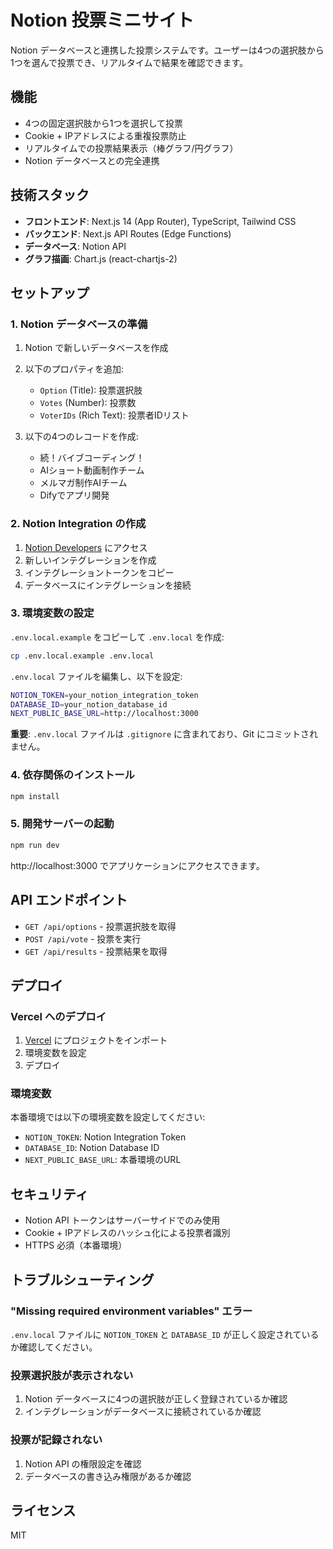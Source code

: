 # Notion 投票ミニサイト

Notion データベースと連携した投票システムです。ユーザーは4つの選択肢から1つを選んで投票でき、リアルタイムで結果を確認できます。

## 機能

- 4つの固定選択肢から1つを選択して投票
- Cookie + IPアドレスによる重複投票防止
- リアルタイムでの投票結果表示（棒グラフ/円グラフ）
- Notion データベースとの完全連携

## 技術スタック

- **フロントエンド**: Next.js 14 (App Router), TypeScript, Tailwind CSS
- **バックエンド**: Next.js API Routes (Edge Functions)
- **データベース**: Notion API
- **グラフ描画**: Chart.js (react-chartjs-2)

## セットアップ

### 1. Notion データベースの準備

1. Notion で新しいデータベースを作成
2. 以下のプロパティを追加:
   - `Option` (Title): 投票選択肢
   - `Votes` (Number): 投票数
   - `VoterIDs` (Rich Text): 投票者IDリスト

3. 以下の4つのレコードを作成:
   - 続！バイブコーディング！
   - AIショート動画制作チーム
   - メルマガ制作AIチーム
   - Difyでアプリ開発

### 2. Notion Integration の作成

1. [Notion Developers](https://www.notion.so/my-integrations) にアクセス
2. 新しいインテグレーションを作成
3. インテグレーショントークンをコピー
4. データベースにインテグレーションを接続

### 3. 環境変数の設定

`.env.local.example` をコピーして `.env.local` を作成:

```bash
cp .env.local.example .env.local
```

`.env.local` ファイルを編集し、以下を設定:

```bash
NOTION_TOKEN=your_notion_integration_token
DATABASE_ID=your_notion_database_id
NEXT_PUBLIC_BASE_URL=http://localhost:3000
```

**重要**: `.env.local` ファイルは `.gitignore` に含まれており、Git にコミットされません。

### 4. 依存関係のインストール

```bash
npm install
```

### 5. 開発サーバーの起動

```bash
npm run dev
```

http://localhost:3000 でアプリケーションにアクセスできます。

## API エンドポイント

- `GET /api/options` - 投票選択肢を取得
- `POST /api/vote` - 投票を実行
- `GET /api/results` - 投票結果を取得

## デプロイ

### Vercel へのデプロイ

1. [Vercel](https://vercel.com) にプロジェクトをインポート
2. 環境変数を設定
3. デプロイ

### 環境変数

本番環境では以下の環境変数を設定してください:

- `NOTION_TOKEN`: Notion Integration Token
- `DATABASE_ID`: Notion Database ID
- `NEXT_PUBLIC_BASE_URL`: 本番環境のURL

## セキュリティ

- Notion API トークンはサーバーサイドでのみ使用
- Cookie + IPアドレスのハッシュ化による投票者識別
- HTTPS 必須（本番環境）

## トラブルシューティング

### "Missing required environment variables" エラー

`.env.local` ファイルに `NOTION_TOKEN` と `DATABASE_ID` が正しく設定されているか確認してください。

### 投票選択肢が表示されない

1. Notion データベースに4つの選択肢が正しく登録されているか確認
2. インテグレーションがデータベースに接続されているか確認

### 投票が記録されない

1. Notion API の権限設定を確認
2. データベースの書き込み権限があるか確認

## ライセンス

MIT
